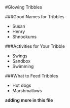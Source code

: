 #Glowing Tribbles

###Good Names for Tribbles
- Susan
- Henry
- Shnookums

###Activities for Your Tribble
- Swings
- Sandbox
- Swimming

###What to Feed Tribbles
- Hot dogs
- Marshmallows

<b> adding more in this file </b>
